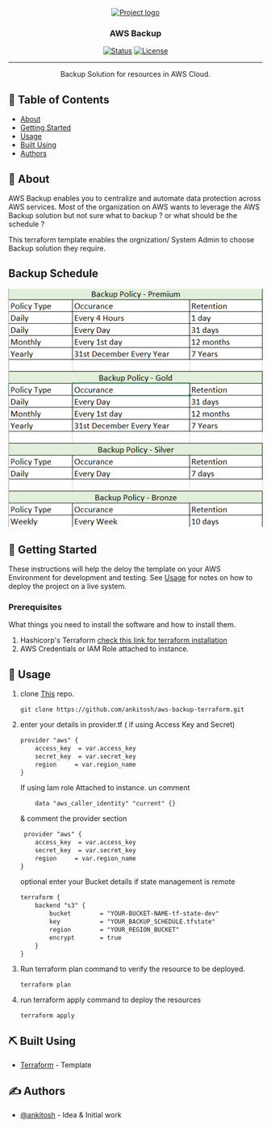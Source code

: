 <p align="center">
  <a href="" rel="noopener">
 <img width=200px height=200px src="backup.png" alt="Project logo"></a>
</p>

<h3 align="center">AWS Backup</h3>

<div align="center">

[![Status](https://img.shields.io/badge/status-active-success.svg)]()
[![License](https://github.com/ankitosh/aws-backup-terraform/blob/main/LICENSE)](/LICENSE)

</div>

---

<p align="center"> Backup Solution for resources in AWS Cloud.
    <br> 
</p>

## 📝 Table of Contents

- [About](#about)
- [Getting Started](#getting_started)
- [Usage](#usage)
- [Built Using](#built_using)
- [Authors](#authors)

## 🧐 About <a name = "about"></a>

AWS Backup enables you to centralize and automate data protection across AWS services.
Most of the organization on AWS wants to leverage the AWS Backup solution but not sure what to backup ? or what should be the schedule ?

This terraform template enables the orgnization/ System Admin to choose Backup solution they require.

## Backup Schedule
![Backup_Schedule](Backup_Schedule.png)

## 🏁 Getting Started <a name = "getting_started"></a>

These instructions will help the deloy the template on your AWS Environment for development and testing. See [Usage](#Usage) for notes on how to deploy the project on a live system.

### Prerequisites

What things you need to install the software and how to install them.
  1. Hashicorp's Terraform  [check this link for terraform installation](https://www.terraform.io/downloads.html)
  2. AWS Credentials or IAM Role attached to instance.


## 🎈 Usage <a name="usage"></a>

1. clone [This](https://github.com/ankitosh/aws-backup-terraform.git) repo.
    ```
    git clone https://github.com/ankitosh/aws-backup-terraform.git
    ```
2. enter your details in provider.tf ( if using Access Key and Secret)
    ```
    provider "aws" {
        access_key  = var.access_key
        secret_key  = var.secret_key
        region     = var.region_name
    }
    ```
    If using Iam role Attached to instance.
    un comment
    ```
        data "aws_caller_identity" "current" {}
    ```
    & comment the provider section
    ```
     provider "aws" {
        access_key  = var.access_key
        secret_key  = var.secret_key
        region     = var.region_name
    } 
    ```
    optional
    enter your Bucket details if state management is remote
    ```
    terraform {
        backend "s3" {
            bucket        = "YOUR-BUCKET-NAME-tf-state-dev"
            key           = "YOUR_BACKUP_SCHEDULE.tfstate"
            region        = "YOUR_REGION_BUCKET"
            encrypt       = true
        }
    }
    ```
2. Run terraform plan command to verify the resource to be deployed.
    ```
    terraform plan 
    ```
3. run terraform apply command to deploy the resources
    ```
    terraform apply
    ```
## ⛏️ Built Using <a name = "built_using"></a>

- [Terraform](https://www.hashicorp.com/) - Template

## ✍️ Authors <a name = "authors"></a>

- [@ankitosh](https://github.com/ankitosh) - Idea & Initial work